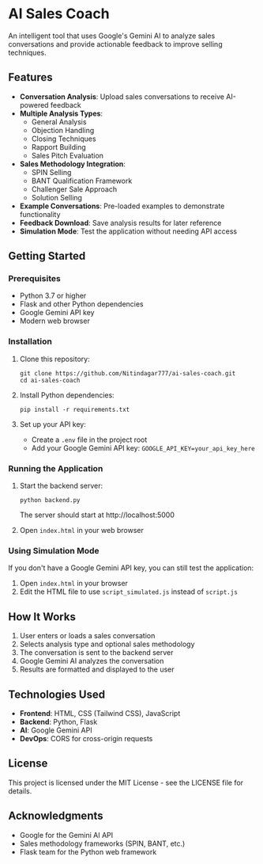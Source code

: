# AI Sales Coach

An intelligent tool that uses Google's Gemini AI to analyze sales conversations and provide actionable feedback to improve selling techniques.

## Features

- **Conversation Analysis**: Upload sales conversations to receive AI-powered feedback
- **Multiple Analysis Types**: 
  - General Analysis
  - Objection Handling
  - Closing Techniques
  - Rapport Building
  - Sales Pitch Evaluation
- **Sales Methodology Integration**:
  - SPIN Selling
  - BANT Qualification Framework
  - Challenger Sale Approach
  - Solution Selling
- **Example Conversations**: Pre-loaded examples to demonstrate functionality
- **Feedback Download**: Save analysis results for later reference
- **Simulation Mode**: Test the application without needing API access

## Getting Started

### Prerequisites

- Python 3.7 or higher
- Flask and other Python dependencies
- Google Gemini API key
- Modern web browser

### Installation

1. Clone this repository:
   ```
   git clone https://github.com/Nitindagar777/ai-sales-coach.git
   cd ai-sales-coach
   ```

2. Install Python dependencies:
   ```
   pip install -r requirements.txt
   ```

3. Set up your API key:
   - Create a `.env` file in the project root
   - Add your Google Gemini API key: `GOOGLE_API_KEY=your_api_key_here`

### Running the Application

1. Start the backend server:
   ```
   python backend.py
   ```
   The server should start at http://localhost:5000

2. Open `index.html` in your web browser

### Using Simulation Mode

If you don't have a Google Gemini API key, you can still test the application:

1. Open `index.html` in your browser
2. Edit the HTML file to use `script_simulated.js` instead of `script.js`

## How It Works

1. User enters or loads a sales conversation
2. Selects analysis type and optional sales methodology
3. The conversation is sent to the backend server
4. Google Gemini AI analyzes the conversation
5. Results are formatted and displayed to the user

## Technologies Used

- **Frontend**: HTML, CSS (Tailwind CSS), JavaScript
- **Backend**: Python, Flask
- **AI**: Google Gemini API
- **DevOps**: CORS for cross-origin requests

## License

This project is licensed under the MIT License - see the LICENSE file for details.

## Acknowledgments

- Google for the Gemini AI API
- Sales methodology frameworks (SPIN, BANT, etc.)
- Flask team for the Python web framework 
